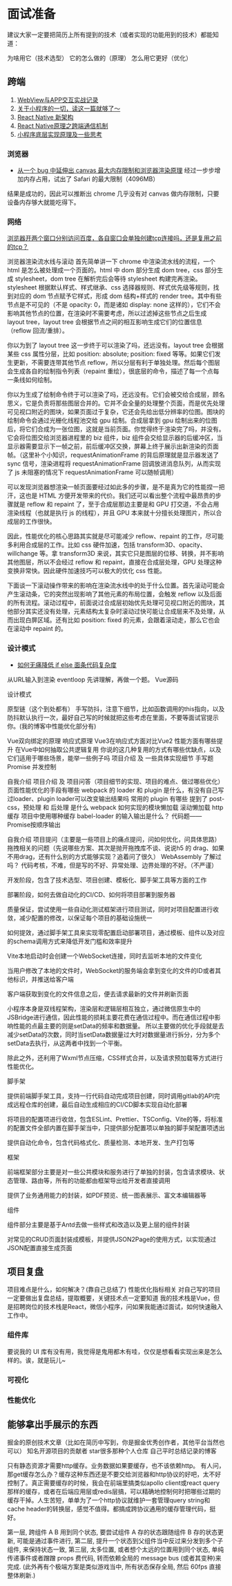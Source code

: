 # 面试准备

建议大家一定要把简历上所有提到的技术（或者实现的功能用到的技术）都能知道：

为啥用它（技术选型）
它的怎么做的（原理）
怎么用它更好（优化）
## 跨端

1. [WebView与APP交互实战记录](https://segmentfault.com/a/1190000018208609)
2. [关于小程序的一切，读这一篇就够了～](https://juejin.cn/post/7039162006464626718)
3. [React Native 新架构](https://zhuanlan.zhihu.com/p/281238593)
4. [React Native原理之跨端通信机制](https://zhuanlan.zhihu.com/p/473710695)
5. [小程序底层实现原理及一些思考](https://zhuanlan.zhihu.com/p/81775922)

### 浏览器

- [从一个 bug 中延伸出 canvas 最大内存限制和浏览器渲染原理](https://zhuanlan.zhihu.com/p/540761999)
经过一步步增加内存占用，试出了 Safari 的最大限制（4096MB）

结果是成功的，因此可以推断出 chrome 几乎没有对 canvas 做内存限制，只要设备内存够大就能吃得下。

### 网络

[浏览器开两个窗口分别访问百度，各自窗口会单独创建tcp连接吗，还是复用之前的tcp？](https://www.zhihu.com/question/554796551/answer/2688086521)

浏览器渲染流水线与滚动
首先简单讲一下 chrome 中渲染流水线的流程，一个 html 是怎么被处理成一个页面的。html 中 dom 部分生成 dom tree，css 部分生成 stylesheet，dom tree 在解析完后会等待 stylesheet 构建完再渲染。stylesheet 根据默认样式、样式继承、css 选择器规则、样式优先级等规则，找到对应的 dom 节点赋予它样式，形成 dom 结构+样式的 render tree。其中有些节点是不可见的（不是 opacity: 0，而是诸如 display: none 这样的），它们不会影响其他节点的位置，在渲染时不需要考虑，所以过滤掉这些节点之后生成 layout tree，layout tree 会根据节点之间的相互影响生成它们的位置信息（reflow 回流/重排）。

你以为到了 layout tree 这一步终于可以渲染了吗，还远没有。layout tree 会根据某些 css 属性分层，比如 position: absolute; position: fixed 等等。如果它们发生更新，不需要连带其他节点 reflow，所以分层有利于单独处理。然后每个图层会生成各自的绘制指令列表（repaint 重绘），很底层的命令，描述了每一个点每一条线如何绘制。

你以为生成了绘制命令终于可以渲染了吗，还远没有。它们会被交给合成层，顾名思义，它是负责将那些图层合并的。它并不会全量的处理整个页面，而是优先处理可见视口附近的图块，如果页面过于复杂，它还会先给出低分辨率的位图。图块的绘制命令会通过光栅化线程池交给 gpu 绘制。合成层拿到 gpu 绘制出来的位图后，将它们合成为一张位图，这就是当前页面。你觉得终于渲染完了吗，并没有。它会将位图交给浏览器进程里的 biz 组件，biz 组件会交给显示器的后缓冲区，当显示器需要显示下一帧之前，前后缓冲区交换，屏幕上终于展示出新渲染的页面帧。（这里补个小知识，requestAnimationFrame 的背后原理就是显示器发送了 sync 信号，渲染进程将 requestAnimationFrame 回调放进消息队列，从而实现了 js 未阻塞的情况下 requestAnimationFrame 可以随帧调用）

可以发现浏览器想渲染一帧页面要经过如此多的步骤，是不是真为它的性能捏一把汗，这也是 HTML 方便开发带来的代价。我们还可以看出整个流程中最昂贵的步骤就是 reflow 和 repaint 了，至于合成层那边主要是和 GPU 打交道，不会占用渲染线程（也就是执行 js 的线程），并且 GPU 本来就十分擅长处理图片，所以合成层的工作很快。

因此，性能优化的核心思路其实就是尽可能减少 reflow、repaint 的工作，尽可能多利用合成层的工作。比如 css 硬件加速，包括 transform3D、opacity、willchange 等。拿 transform3D 来说，其实它只是图层的位移、转换，并不影响其他图层，所以不会经过 reflow 和 repaint，直接在合成层处理，GPU 处理这种变换非常快。因此硬件加速技巧可以极大的优化 css 性能。

下面谈一下滚动操作带来的影响在渲染流水线中的处于什么位置。首先滚动可能会产生滚动条，它的突然出现影响了其他元素的布局位置，会触发 reflow 以及后面的所有流程。滚动过程中，前面说过合成层初始优先处理可见视口附近的图块，其他部分其实还没有处理，元素结构太复杂时滚动过快可能让合成层来不及处理，从而出现白屏区域。还有比如 position: fixed 的元素，会跟着滚动走，那么它也会在滚动中 repaint 的。


### 设计模式

- [如何无痛降低 if else 面条代码复杂度](https://juejin.cn/post/6844903502611759117)

从URL输入到渲染
eventloop 先讲理解，再做一个题。
Vue源码

设计模式




原型链（这个到处都有）
手写防抖，注意下细节，比如函数调用的this指向，以及防抖默认执行一次，最好自己写的时候就把这些考虑在里面，不要等面试官提示你。(我的博客中性能优化部分有)

Vue双向绑定的原理
响应式原理
Vue3在响应式方面对比Vue2 性能方面有哪些提升
在Vue中如何抽取公共逻辑复用
你说的这几种复用的方式有哪些优缺点，以及它们适用于哪些场景，能举一些例子吗
项目介绍 及 一些具体实现细节
手写题 Promise 并发控制

自我介绍
项目介绍 及 项目问答（项目细节的实现、项目的难点、做过哪些优化）
页面性能优化的手段有哪些
webpack 的 loader 和 plugin 是什么，有没有自己写过loader、plugin
loader可以改变输出结果吗
常用的 plugin 有哪些
提到了 post-css，预处理 和 后处理 是什么
webpack 如何实现的模块懒加载
滚动懒加载
http 缓存
项目中使用哪种缓存
babel-loader 的输入输出是什么？
代码题——Promise按顺序输出

自我介绍
项目提问（主要是一些项目上的痛点提问，问如何优化，问具体思路）
拖拽相关的问题（先说哪些方案、其次是抛开拖拽库不谈、说说h5 的 drag、如果不用drag，还有什么别的方式能够实现？追着问了很久）
WebAssembly 了解过吗？
代码考核，不难，但是写的不好、异常处理、边界处理的不好。（不严谨）

开发阶段，包含了技术选型、项目创建、模板化、脚手架工具等方面的工作

部署阶段，如何去做自动化的CI/CD、如何将项目部署到服务器

质量保证，尝试使用一些自动化测试框架进行项目测试，同时对项目配置进行收敛，减少配置的修改，以保证每个项目的基础设施统一

如何提效，通过脚手架工具来实现零配置启动部署项目，通过模板、组件以及对应的schema调用方式来降低开发门槛和效率提升

Vite本地启动时会创建一个WebSocket连接，同时去监听本地的文件变化

当用户修改了本地的文件时，WebSocket的服务端会拿到变化的文件的ID或者其他标识，并推送给客户端

客户端获取到变化的文件信息之后，便去请求最新的文件并刷新页面

小程序本身是双线程架构，渲染层和逻辑层相互独立，通过微信原生中的JSBridge进行通信，因此性能的损耗主要花费在通信过程中。而在通信过程中影响性能的点最主要的则是setData的频率和数据量。
所以主要做的优化手段就是去减少setData的次数，同时当setData数据量过大时对数据量进行拆分，分为多个setData去执行，从这两者中找到一个平衡。

除此之外，还利用了Wxml节点压缩，CSS样式合并，以及请求预加载等方式进行性能优化。

脚手架

提供前端脚手架工具，支持一行代码自动完成项目创建，同时调用gitlab的API完成远程仓库的创建，最后自动生成相应的CI/CD脚本实现自动化部署

将项目的配置项进行收敛，包含ESLint、Prettier、TSConfig、Vite的等，将标准的配置文件全部内置在脚手架当中，只提供部分配置项以单独的脚手架配置项透出

提供自动化命令，包含代码格式化、质量检测、本地开发、生产打包等

框架

前端框架部分主要是对一些公共模块和服务进行了单独的封装，包含请求模块、状态管理、路由等，所有的功能都由框架导出给开发者直接调用

提供了业务通用能力的封装，如PDF预览、统一图表展示、富文本编辑器等

组件

组件部分主要是基于Antd去做一些样式和改造以及更上层的组件封装

对常见的CRUD页面封装成模板，并提供JSON2Page的使用方式，以实现通过JSON配置直接生成页面


## 项目复盘

项目难点是什么，如何解决？(靠自己总结了)
性能优化指标相关
对自己写的项目一定要做出复盘总结，提取概要，关键技术点一定要知道
我的技术栈是Vue，但是招聘岗位的技术栈是React，微信小程序，问如果我能通过面试，如何快速融入工作中。



### 组件库

要说我的 UI 库有没有用，我觉得是鬼用都木有哇，仅仅是想看看实现出来是怎么样的。诶，就是玩儿~

### 可视化

### 性能优化

## 能够拿出手展示的东西
掘金的原创技术文章（比如在简历中写到，你是掘金优秀创作者，其他平台当然也可以）
知名开源项目的贡献者
star很多那种个人仓库
自己平时总结记录的博客

只有静态资源才需要http缓存。业务数据如果要缓存，也不该依赖http。
有人问，那get缓存怎么办？缓存这种东西还是不要交给浏览器和http协议的好吧，太不好控制了。真正需要缓存的时候，我会在前端里搞类似apollo client或react query那样的缓存，或者在后端应用层或redis层搞，可以精确地控制何时把哪些过期的缓存干掉。人生苦短，单单为了一个http协议就维护一套管理query string和cache header的转换层，感觉不值得。都搞成跨协议通用的缓存管理代码，挺好。

第一层, 跨组件 A B 用到同个状态, 要尝试组件 A 存的状态跟随组件 B 存的状态更新, 可能是通过事件进行,
第二层, 提升一个状态到父组件当中反过来分发到多个子组件, 来保持状态一致,
第三层, 太多位置, 或者想个太远的位置用到同个状态, 单纯传递事件或者蹭蹭 props 费代码, 转而依赖全局的 message bus (或者其变种)来完成.
(此外再有个极端方案是类似游戏当中, 所有状态保存全局, 然后 60fps 直接整体刷新.)
